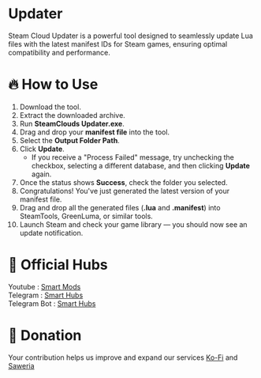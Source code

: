 # Updater
Steam Cloud Updater is a powerful tool designed to seamlessly update Lua files with the latest manifest IDs for Steam games, ensuring optimal compatibility and performance.

# **🔥 How to Use**
1. Download the tool.
2. Extract the downloaded archive.
3. Run **SteamClouds Updater.exe**.
4. Drag and drop your **manifest file** into the tool.
5. Select the **Output Folder Path**.
6. Click **Update**.
   * If you receive a "Process Failed" message, try unchecking the checkbox, selecting a different database, and then clicking **Update** again.
7. Once the status shows **Success**, check the folder you selected.
8. Congratulations! You've just generated the latest version of your manifest file.
9. Drag and drop all the generated files (**.lua** and **.manifest**) into SteamTools, GreenLuma, or similar tools.
10. Launch Steam and check your game library — you should now see an update notification.

# **🔗 Official Hubs**
Youtube : [Smart Mods](https://youtube.com/@smart_mods)<br>
Telegram : [Smart Hubs](https://t.me/smart_hubs)<br>
Telegram Bot : [Smart Hubs](https://t.me/steamcloudsbot)<br>

# **💎 Donation**
Your contribution helps us improve and expand our services
[Ko-Fi](https://ko-fi.com/r3verseninja) and 
[Saweria](https://saweria.co/R3verseNinja)
